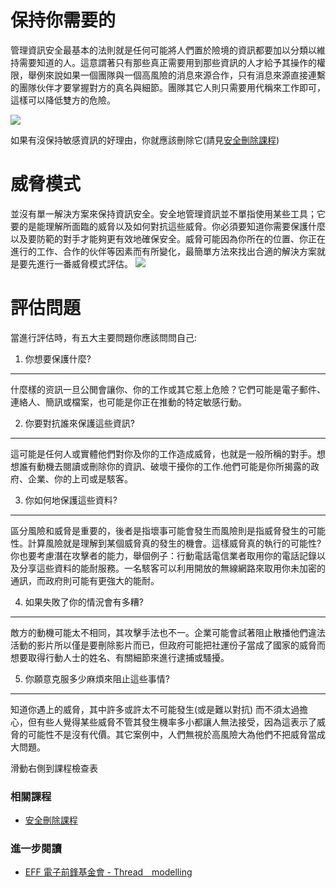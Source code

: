 保持你需要的
=============

管理資訊安全最基本的法則就是任何可能將人們置於險境的資訊都要加以分類以維持需要知道的人。這意謂著只有那些真正需要用到那些資訊的人才給予其操作的權限，舉例來說如果一個團隊與一個高風險的消息來源合作，只有消息來源直接連繫的團隊伙伴才要掌握對方的真名與細節。團隊其它人則只需要用代稱來工作即可，這樣可以降低雙方的危險。

![](managing_information1.png)

如果有沒保持敏感資訊的好理由，你就應該刪除它(請見[安全刪除課程](umbrella://lesson/safely-deleting))
		
威脅模式
=======
並沒有單一解決方案來保持資訊安全。安全地管理資訊並不單指使用某些工具；它要的是能理解所面臨的威脅以及如何對抗這些威脅。你必須要知道你需要保護什麼以及要防範的對手才能夠更有效地確保安全。威脅可能因為你所在的位置、你正在進行的工作、合作的伙伴等因素而有所變化，最簡單方法來找出合適的解決方案就是要先進行一番威脅模式評估。
![](managing_information2.png)

評估問題
===========
當進行評估時，有五大主要問題你應該問問自己:

1. 你想要保護什麼?
----------------

什麼樣的资訊一旦公閧會讓你、你的工作或其它惹上危險？它們可能是電子郵件、連絡人、簡訊或檔案，也可能是你正在推動的特定敏感行動。

2. 你要對抗誰來保護這些資訊?
------------------------

這可能是任何人或實體他們對你及你的工作造成威脅，也就是一般所稱的對手。想想誰有動機去閱讀或刪除你的資訊、破壞干擾你的工作.他們可能是你所揭露的政府、企業、你的上司或是駭客。

3. 你如何地保護這些資料?
---------------------

區分風險和威脅是重要的，後者是指壞事可能會發生而風險則是指威脅發生的可能性。計算風險就是理解到某個威脅真的發生的機會。這樣威脅真的執行的可能性?你也要考慮潛在攻擊者的能力，舉個例子：行動電話電信業者取用你的電話記錄以及分享這些資料的能耐服務。一名駭客可以利用開放的無線網路來取用你未加密的通訊，而政府則可能有更強大的能耐。

4. 如果失敗了你的情況會有多糟?
--------------------------

敵方的動機可能太不相同，其攻擊手法也不一。企業可能會試著阻止散播他們違法活動的影片所以僅是要刪除影片而已，但政府可能把社運份子當成了國家的威脅而想要取得行動人士的姓名、有關細節來進行逮捕或騷擾。

5. 你願意克服多少麻煩來阻止這些事情?
-------------------------------

知道你遇上的威脅，其中許多或許太不可能發生(或是難以對抗) 而不須太過擔心，但有些人覺得某些威脅不管其發生機率多小都讓人無法接受，因為這表示了威脅的可能性不是沒有代價。其它案例中，人們無視於高風險大為他們不把威脅當成大問題。

滑動右側到課程檢查表

### 相關課程
- [安全刪除課程](umbrella://lesson/safely-deleting)

### 進一步閱讀

- [EFF 電子前鋒基金會 - Thread　modelling](https://ssd.eff.org/en/module/introduction-threat-modeling)
